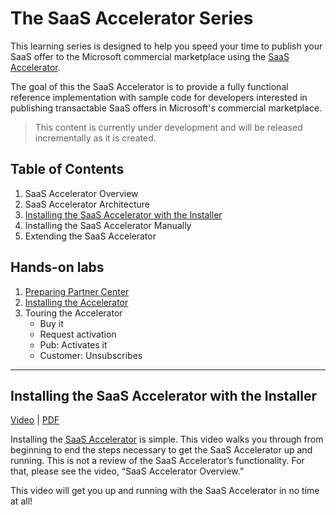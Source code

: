 # The SaaS Accelerator Series

This learning series is designed to help you speed your time to publish your SaaS offer to the Microsoft commercial marketplace using the [SaaS Accelerator](https://aka.ms/SaaSAccelerator). 

The goal of this the SaaS Accelerator is to provide a fully functional reference implementation with sample code for developers interested in publishing transactable SaaS offers in Microsoft's commercial marketplace.

> This content is currently under development and will be released incrementally as it is created.

## Table of Contents

1. SaaS Accelerator Overview
1. SaaS Accelerator Architecture
1. [Installing the SaaS Accelerator with the Installer](#installing-the-saas-accelerator-with-the-installer)
1. Installing the SaaS Accelerator Manually
1. Extending the SaaS Accelerator

## Hands-on labs

1. [Preparing Partner Center](./labs/lab1-partner-center)
2. [Installing the Accelerator](./labs/lab2-install)
3. Touring the Accelerator
    - Buy it
    - Request activation
    - Pub: Activates it
    - Customer: Unsubscribes
    
---

## Installing the SaaS Accelerator with the Installer

[Video](https://youtu.be/BVZTj6fssQ8) | [PDF](./pdfs/21-Installing-the-SaaS-Accelerator.pdf)

Installing the [SaaS Accelerator](https://aka.ms/SaaSAccelerator) is simple. This video walks you through from beginning to end the steps necessary to get the SaaS Accelerator up and running. This is not a review of the SaaS Accelerator’s functionality. For that, please see the video, “SaaS Accelerator Overview.”

This video will get you up and running with the SaaS Accelerator in no time at all!
